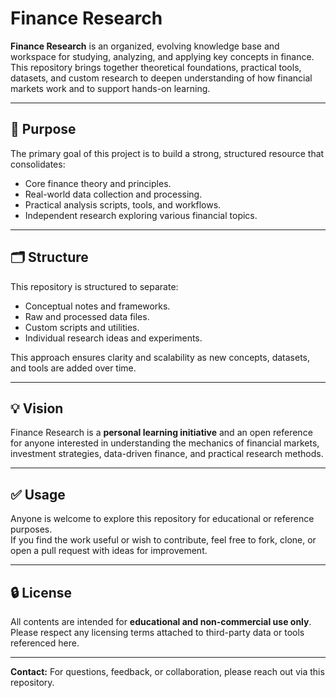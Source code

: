 # Finance Research

**Finance Research** is an organized, evolving knowledge base and workspace for studying, analyzing, and applying key concepts in finance.  
This repository brings together theoretical foundations, practical tools, datasets, and custom research to deepen understanding of how financial markets work and to support hands-on learning.

---

## 🎯 Purpose

The primary goal of this project is to build a strong, structured resource that consolidates:
- Core finance theory and principles.
- Real-world data collection and processing.
- Practical analysis scripts, tools, and workflows.
- Independent research exploring various financial topics.

---

## 🗂️ Structure

This repository is structured to separate:
- Conceptual notes and frameworks.
- Raw and processed data files.
- Custom scripts and utilities.
- Individual research ideas and experiments.

This approach ensures clarity and scalability as new concepts, datasets, and tools are added over time.

---

## 💡 Vision

Finance Research is a **personal learning initiative** and an open reference for anyone interested in understanding the mechanics of financial markets, investment strategies, data-driven finance, and practical research methods.

---

## ✅ Usage

Anyone is welcome to explore this repository for educational or reference purposes.  
If you find the work useful or wish to contribute, feel free to fork, clone, or open a pull request with ideas for improvement.

---

## 🔒 License

All contents are intended for **educational and non-commercial use only**.  
Please respect any licensing terms attached to third-party data or tools referenced here.

---

**Contact:** For questions, feedback, or collaboration, please reach out via this repository.
